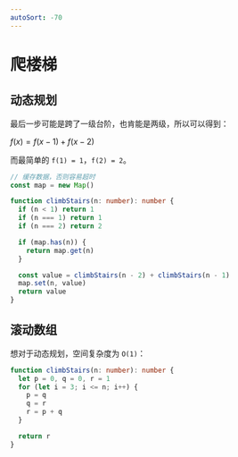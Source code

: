 ```yaml
---
autoSort: -70
---
```


# 爬楼梯

## 动态规划

最后一步可能是跨了一级台阶，也肯能是两级，所以可以得到：

$f(x) = f(x - 1) + f(x -2)$

而最简单的 `f(1) = 1`，`f(2) = 2`。

``` ts
// 缓存数据，否则容易超时
const map = new Map()

function climbStairs(n: number): number {
  if (n < 1) return 1
  if (n === 1) return 1
  if (n === 2) return 2

  if (map.has(n)) {
    return map.get(n)
  }

  const value = climbStairs(n - 2) + climbStairs(n - 1)
  map.set(n, value)
  return value
}
```

## 滚动数组

想对于动态规划，空间复杂度为 `O(1)`：

``` ts
function climbStairs(n: number): number {
  let p = 0, q = 0, r = 1
  for (let i = 3; i <= n; i++) {
    p = q
    q = r
    r = p + q
  }

  return r
}
```
